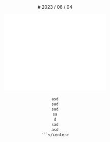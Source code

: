 <center># 2023 / 06 / 04
        
![plant](../img/20230604.bmp)
        
```asdsad
asd
sad
sad
sa
d
sad
asd
```</center>